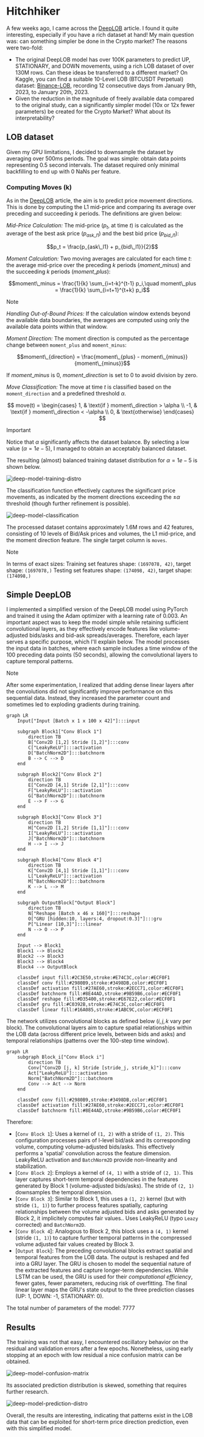 # Hitchhiker
A few weeks ago, I came across the [DeepLOB](https://arxiv.org/pdf/1808.03668) article. I found it quite interesting, especially if you have a rich dataset at hand! My main question was: can something simpler be done in the Crypto market? The reasons were two-fold:
* The original DeepLOB model has over 100K parameters to predict UP, STATIONARY, and DOWN movements, using a rich LOB dataset of over 130M rows. Can these ideas be transferred to a different market? On Kaggle, you can find a suitable 10-Level LOB (BTCUSDT Perpetual) dataset: [Binance-LOB](https://www.kaggle.com/datasets/siavashraz/bitcoin-perpetualbtcusdtp-limit-order-book-data), recording 12 consecutive days from January 9th, 2023, to January 20th, 2023.
* Given the reduction in the magnitude of freely available data compared to the original study, can a significantly simpler model (10x or 12x fewer parameters) be created for the Crypto Market? What about its interpretability?

## LOB dataset
Given my GPU limitations, I decided to downsample the dataset by averaging over 500ms periods. The goal was simple: obtain data points representing 0.5 second intervals. The dataset required only minimal backfilling to end up with 0 NaNs per feature.

### Computing Moves (k)
As in the [DeepLOB](https://arxiv.org/pdf/1808.03668) article, the aim is to predict price movement directions. This is done by computing the L1 mid-price and comparing its average over preceding and succeeding $k$ periods. The definitions are given below:

*Mid-Price Calculation:* The mid-price ($p_t$, at time $t$) is calculated as the average of the best ask price ($p_{ask\_l1}$) and the best bid price ($p_{bid\_l1}$):

$$p_t = \frac{p_{ask\_l1} + p_{bid\_l1}}{2}$$

*Moment Calculation:* Two moving averages are calculated for each time $t$: the average mid-price over the preceding $k$ periods ($moment\_{minus}$) and the succeeding $k$ periods ($moment\_{plus}$):

$$moment\_minus = \frac{1}{k} \sum_{i=t-k}^{t-1} p_i,\quad moment\_plus = \frac{1}{k} \sum_{i=t+1}^{t+k} p_i$$

> [!NOTE]
> *Handling Out-of-Bound Prices:* If the calculation window extends beyond the available data boundaries, the averages are computed using only the available data points within that window.

*Moment Direction:* The moment direction is computed as the percentage change between `moment_plus` and `moment_minus`:

$$moment\_{direction} = \frac{moment\_{plus} - moment\_{minus}}{moment\_{minus}}$$

If $moment\_{minus}$ is 0, $moment\_{direction}$ is set to 0 to avoid division by zero.

*Move Classification:* The move at time $t$ is classified based on the `moment_direction` and a predefined threshold $\alpha$.

$$
move(t) =
\begin{cases}
  1, & \text{if } moment\_direction > \alpha \\
  -1, & \text{if } moment\_direction < -\alpha \\
  0, & \text{otherwise}
\end{cases}
$$

> [!IMPORTANT]
> Notice that $\alpha$ significantly affects the dataset balance.
> By selecting a low value ($\alpha = 1e-5$), I managed to obtain an acceptably balanced dataset.

The resulting (almost) balanced training dataset distribution for $\alpha = 1e-5$ is shown below.

![deep-model-training-distro](images/deep_model_training_distribution.png)

The classification function effectively captures the significant price movements, as indicated by the moment directions exceeding the $\pm \alpha$ threshold (though further refinement is possible).

![deep-model-classification](images/moments_move_snapshot.png)

The processed dataset contains approximately 1.6M rows and 42 features, consisting of 10 levels of Bid/Ask prices and volumes, the L1 mid-price, and the moment direction feature. The single target column is `moves`.

> [!NOTE]
> In terms of exact sizes:
> Training set features shape: `(1697078, 42)`, target shape: `(1697078,)`
> Testing set features shape: `(174098, 42)`, target shape: `(174098,)`


## Simple DeepLOB

I implemented a simplified version of the DeepLOB model using PyTorch and trained it using the Adam optimizer with a learning rate of 0.003. An important aspect was to keep the model simple while retaining sufficient convolutional layers, as they effectively encode features like volume-adjusted bids/asks and bid-ask spreads/averages. Therefore, each layer serves a specific purpose, which I'll explain below.
The model processes the input data in batches, where each sample includes a time window of the 100 preceding data points (50 seconds), allowing the convolutional layers to capture temporal patterns.

> [!NOTE]
> After some experimentation, I realized that adding dense linear layers after the convolutions did not significantly improve performance on this sequential data. Instead, they increased the parameter count and sometimes led to exploding gradients during training.

```mermaid
graph LR
    Input["Input [Batch x 1 x 100 x 42]"]:::input

    subgraph Block1["Conv Block 1"]
        direction TB
        B["Conv2D [1,2] Stride [1,2]"]:::conv
        C["LeakyReLU"]:::activation
        D["BatchNorm2D"]:::batchnorm
        B --> C --> D
    end

    subgraph Block2["Conv Block 2"]
        direction TB
        E["Conv2D [4,1] Stride [2,1]"]:::conv
        F["LeakyReLU"]:::activation
        G["BatchNorm2D"]:::batchnorm
        E --> F --> G
    end

    subgraph Block3["Conv Block 3"]
        direction TB
        H["Conv2D [1,2] Stride [1,1]"]:::conv
        I["LeakyReLU"]:::activation
        J["BatchNorm2D"]:::batchnorm
        H --> I --> J
    end

    subgraph Block4["Conv Block 4"]
        direction TB
        K["Conv2D [4,1] Stride [1,1]"]:::conv
        L["LeakyReLU"]:::activation
        M["BatchNorm2D"]:::batchnorm
        K --> L --> M
    end

    subgraph OutputBlock["Output Block"]
        direction TB
        N["Reshape [Batch x 46 x 160]"]:::reshape
        O["GRU [hidden:10, layers:4, dropout:0.3]"]:::gru
        P["Linear [10,3]"]:::linear
        N --> O --> P
    end

    Input --> Block1
    Block1 --> Block2
    Block2 --> Block3
    Block3 --> Block4
    Block4 --> OutputBlock

    classDef input fill:#2C3E50,stroke:#E74C3C,color:#ECF0F1
    classDef conv fill:#2980B9,stroke:#3498DB,color:#ECF0F1
    classDef activation fill:#27AE60,stroke:#2ECC71,color:#ECF0F1
    classDef batchnorm fill:#8E44AD,stroke:#9B59B6,color:#ECF0F1
    classDef reshape fill:#D35400,stroke:#E67E22,color:#ECF0F1
    classDef gru fill:#C0392B,stroke:#E74C3C,color:#ECF0F1
    classDef linear fill:#16A085,stroke:#1ABC9C,color:#ECF0F1
```

The network utilizes convolutional blocks as defined below ($i,j,k$ vary per block). The convolutional layers aim to capture spatial relationships within the LOB data (across different price levels, between bids and asks) and temporal relationships (patterns over the 100-step time window).

```mermaid
graph LR
    subgraph Block_i["Conv Block i"]
        direction TB
        Conv["Conv2D [j, k] Stride [stride_j, stride_k]"]:::conv
        Act["LeakyReLU"]:::activation
        Norm["BatchNorm2D"]:::batchnorm
        Conv --> Act --> Norm
    end

    classDef conv fill:#2980B9,stroke:#3498DB,color:#ECF0F1
    classDef activation fill:#27AE60,stroke:#2ECC71,color:#ECF0F1
    classDef batchnorm fill:#8E44AD,stroke:#9B59B6,color:#ECF0F1
```


Therefore:

*   [`Conv Block 1`]: Uses a kernel of `(1, 2)` with a stride of `(1, 2)`. This configuration processes pairs of l-level bid/ask and its corresponding volume, computing volume-adjusted bids/asks. This effectively performs a 'spatial' convolution across the feature dimension. LeakyReLU activation and `BatchNorm2D` provide non-linearity and stabilization.
*   [`Conv Block 2`]: Employs a kernel of `(4, 1)` with a stride of `(2, 1)`. This layer captures short-term temporal dependencies in the features generated by Block 1 (volume-adjusted bids/asks). The stride of `(2, 1)` downsamples the temporal dimension.
*   [`Conv Block 3`]: Similar to Block 1, this uses a `(1, 2)` kernel (but with stride `(1, 1)`) to further process features spatially, capturing relationships between the volume adjusted bids and asks generated by Block 2, it implicitely computes fair values.. Uses LeakyReLU (typo `Leazy` corrected) and `BatchNorm2D`.
*   [`Conv Block 4`]: Analogous to Block 2, this block uses a `(4, 1)` kernel (stride `(1, 1)`) to capture further temporal patterns in the compressed volume adjusted fair values created by Block 3.
*   [`Output Block`]: The preceding convolutional blocks extract spatial and temporal features from the LOB data. The output is reshaped and fed into a GRU layer. The GRU is chosen to model the sequential nature of the extracted features and capture longer-term dependencies. While LSTM can be used, the GRU is used for their *computational efficiency*, fewer gates, fewer parameters, reducing risk of overfitting. The final linear layer maps the GRU's state output to the three prediction classes (UP: 1, DOWN: -1, STATIONARY: 0).

The total number of parameters of the model: 7777

## Results
The training was not that easy, I encountered oscillatory behavior on the residual and validation errors after a few epochs. Nonetheless, using early stopping at an epoch with low residual a nice confusion matrix can be obtained.

![deep-model-confusion-matrix](images/confusion_matrix_prediction_distribution.png)

Its associated prediction distribution is skewed, something that requires further research. 

![deep-model-prediction-distro](images/deep_model_prediction_distribution.png)

Overall, the results are interesting, indicating that patterns exist in the LOB data that can be exploited for short-term price direction prediction, even with this simplified model.